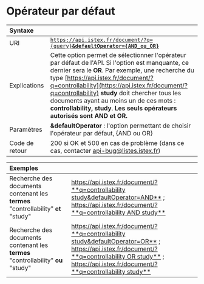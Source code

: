 # Opérateur par défaut

| Syntaxe |  |
| :--- | :--- |
| URI | [`https://api.istex.fr/document/?q={query}`**`&defaultOperator={AND_ou_OR}`**](https://api.istex.fr/document/?q={query}&defaultOperator={AND_ou_OR}) |
| Explications | Cette option permet de sélectionner l'opérateur par défaut de l'API.  Si l'option est manquante, ce dernier sera le **OR**. Par exemple, une recherche du type  [https://api.istex.fr/document/?q=controllability](https://api.istex.fr/document/?q=controllability) **study** doit chercher tous les documents ayant au moins un de ces mots : **controllability, study**. **Les seuls opérateurs autorisés sont AND et OR.** |
| Paramètres | **&defaultOperator** : l'option permettant de choisir l'opérateur par défaut, {AND ou OR} |
| Code de retour | 200 si OK et  500 en cas de problème \(dans ce cas, contacter [api-bug@listes.istex.fr](mailto:api-bug@listes.istex.fr)\) |

| Exemples |  |
| :--- | :--- |
| Recherche des documents contenant les **termes** "controllability" **et** "study" | [https://api.istex.fr/document/?**q=controllability study&defaultOperator=AND**](https://api.istex.fr/document/?q=controllability%20study&defaultOperator=AND) ; [https://api.istex.fr/document/?**q=controllability AND study**](https://api.istex.fr/document/?q=controllability%20AND%20study) |
| Recherche des documents contenant les **termes** "controllability" **ou** "study" | [https://api.istex.fr/document/?**q=controllability study&defaultOperator=OR**](https://api.istex.fr/document/?q=controllability%20study&defaultOperator=OR) ; [https://api.istex.fr/document/?**q=controllability OR study**](https://api.istex.fr/document/?q=controllability%20OR%20study) ; [https://api.istex.fr/document/?**q=controllability study**](https://api.istex.fr/document/?q=controllability%20study) |



